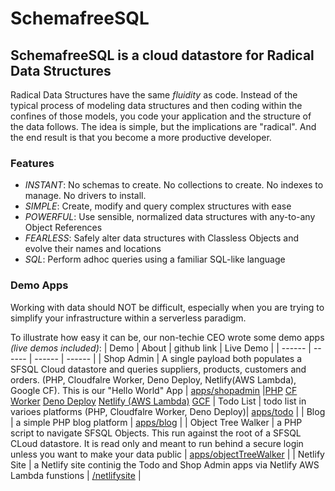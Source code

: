 # SchemafreeSQL

## SchemafreeSQL is a cloud datastore for Radical Data Structures
Radical Data Structures have the same _fluidity_ as code. Instead of the typical process of modeling data structures and then coding within the confines of those models, you code your application and the structure of the data follows. The idea is simple, but the implications are "radical". And the end result is that you become a more productive developer.

### Features

- _INSTANT_: No schemas to create. No collections to create. No indexes to manage. No drivers to install.
- _SIMPLE_: Create, modify and query complex structures with ease
- _POWERFUL_: Use sensible, normalized data structures with any-to-any Object References
- _FEARLESS_: Safely alter data structures with Classless Objects and evolve their names and locations
- _SQL_: Perform adhoc queries using a familiar SQL-like language


### Demo Apps
Working with data should NOT be difficult, especially when you are trying to simplify your infrastructure within a serverless paradigm.

To illustrate how easy it can be, our non-techie CEO wrote some demo apps _(live demos included)_:
| Demo | About | github link | Live Demo |
| ------ | ------ | ------ | ------ |
| Shop Admin | A single payload both populates a SFSQL Cloud datastore and queries suppliers, products, customers and orders. (PHP, Cloudfalre Worker, Deno Deploy, Netlify(AWS Lambda), Google CF). This is our "Hello World" App  | [apps/shopadmin](https://github.com/SchemaFreeSQL/apps/tree/main/shopadmin) |[PHP](https://staging.schemafreesql.com/shopadmin/) [CF Worker](https://shopadmin.sfsql.workers.dev/) [Deno Deploy](https://sfsqlshopadmin.deno.dev/) [Netlify (AWS Lambda)](https://harmonious-mermaid-c4d794.netlify.app/.netlify/functions/shopadmin) [GCF](https://us-east1-sfsql-347312.cloudfunctions.net/shopadmin)
| Todo List | todo list in varioes platforms (PHP, Cloudfalre Worker, Deno Deploy)| [apps/todo](https://github.com/SchemaFreeSQL/apps/tree/main/todo) |
| Blog  | a simple PHP blog platform | [apps/blog](https://github.com/SchemaFreeSQL/apps/tree/main/blog/php) |
| Object Tree Walker  | a PHP script to navigate SFSQL Objects. This run against the root of a SFSQL CLoud datastore. It is read only and meant to run behind a secure login unless you want to make your data public  | [apps/objectTreeWalker](https://github.com/SchemaFreeSQL/apps/tree/main/objectTreeWalker/php) |
| Netlify Site  | a Netlify site continig the Todo and Shop Admin apps via Netlify AWS Lambda funstions | [/netlifysite](https://github.com/SchemaFreeSQL/netlifysite) |

